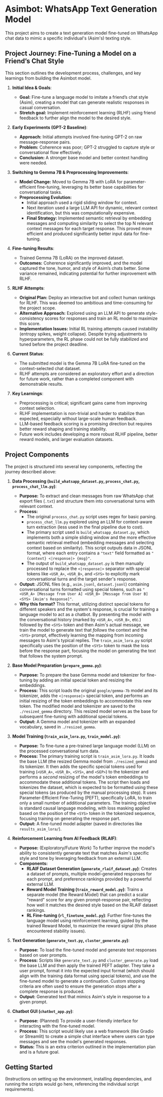 # Asimbot: WhatsApp Text Generation Model

This project aims to create a text generation model fine-tuned on WhatsApp chat data to mimic a specific individual's (Asim's) texting style.

## Project Journey: Fine-Tuning a Model on a Friend’s Chat Style

This section outlines the development process, challenges, and key learnings from building the Asimbot model.

1.  **Initial Idea & Goals**:
    *   **Goal:** Fine-tune a language model to imitate a friend’s chat style (Asim), creating a model that can generate realistic responses in casual conversation.
    *   **Stretch goal:** Implement reinforcement learning (RLHF) using friend feedback to further align the model to the desired style.

2.  **Early Experiments (GPT-2 Baseline)**:
    *   **Approach:** Initial attempts involved fine-tuning GPT-2 on raw message-response pairs.
    *   **Problem:** Coherence was poor; GPT-2 struggled to capture style or conversational flow effectively.
    *   **Conclusion:** A stronger base model and better context handling were needed.

3.  **Switching to Gemma 7B & Preprocessing Improvements**:
    *   **Model Change:** Moved to Gemma 7B with LoRA for parameter-efficient fine-tuning, leveraging its better base capabilities for conversational tasks.
    *   **Preprocessing Evolution:**
        *   Initial approach used a rigid sliding window for context.
        *   Next iteration used a large LLM API for dynamic, relevant context identification, but this was computationally expensive.
        *   **Final Strategy:** Implemented semantic retrieval by embedding messages and computing similarity to select the top N relevant context messages for each target response. This proved more efficient and produced significantly better input data for fine-tuning.

4.  **Fine-tuning Results**:
    *   Trained Gemma 7B (LoRA) on the improved dataset.
    *   **Outcomes:** Coherence significantly improved, and the model captured the tone, humor, and style of Asim’s chats better. Some variance remained, indicating potential for further improvement with RLHF.

5.  **RLHF Attempts**:
    *   **Original Plan:** Deploy an interactive bot and collect human rankings for RLHF. This was deemed too ambitious and time-consuming for the project scope.
    *   **Alternative Approach:** Explored using an LLM API to generate style-consistency scores for responses and train an RL model to maximize this score.
    *   **Implementation Issues:** Initial RL training attempts caused instability (entropy spikes, weight collapse). Despite trying adjustments to hyperparameters, the RL phase could not be fully stabilized and tuned before the project deadline.

6.  **Current Status**:
    *   The submitted model is the Gemma 7B LoRA fine-tuned on the context-selected chat dataset.
    *   RLHF attempts are considered an exploratory effort and a direction for future work, rather than a completed component with demonstrable results.

7.  **Key Learnings**:
    *   Preprocessing is critical; significant gains came from improving context selection.
    *   RLHF implementation is non-trivial and harder to stabilize than expected, especially without large-scale human feedback.
    *   LLM-based feedback scoring is a promising direction but requires better reward shaping and training stability.
    *   Future work includes developing a more robust RLHF pipeline, better reward models, and larger evaluation datasets.

## Project Components

The project is structured into several key components, reflecting the journey described above:

1.  **Data Processing (`build_whatsapp_dataset.py`, `process_chat.py`, `process_chat_llm.py`)**:
    *   **Purpose:** To extract and clean messages from raw WhatsApp chat export files (`.txt`) and structure them into conversational turns with relevant context.
    *   **Process:**
        *   The original `process_chat.py` script uses regex for basic parsing.
        *   `process_chat_llm.py` explored using an LLM for context-aware turn extraction (less used in the final pipeline due to cost).
        *   The primary script used is `build_whatsapp_dataset.py`, which implements both a simple sliding window and the more effective semantic retrieval method (embedding messages and selecting context based on similarity). This script outputs data in JSONL format, where each entry contains a `"text"` field formatted as `"{context} <|response|> {msg}"`.
        *   The output of `build_whatsapp_dataset.py` is then manually processed to replace the `<|response|>` separator with special tokens like `<USR_A>`, `<USR_B>`, and `<SYS>` to explicitly mark conversational turns and the target sender's response.
    *   **Output:** JSONL files (e.g., `asim.jsonl`, `dataset.jsonl`) containing conversational turns formatted using special tokens, such as `"<USR_A> [Message from User A] <USR_B> [Message from User B] <SYS> [Asim's Response]"`.
    *   **Why this format?** This format, utilizing distinct special tokens for different speakers and the system's response, is crucial for training a language model to act as a chatbot. By presenting the model with the conversational history (marked by `<USR_A>`, `<USR_B>`, etc.) followed by the `<SYS>` token and then Asim's actual message, we train the model to generate text that *follows* the context and the `<SYS>` prompt, effectively learning the mapping from incoming messages to Asim's typical replies. The `train_asim_lora.py` script specifically uses the position of the `<SYS>` token to mask the loss before the response part, focusing the model on generating the text that follows the system prompt.

2.  **Base Model Preparation (`prepare_gemma.py`)**:
    *   **Purpose:** To prepare the base Gemma model and tokenizer for fine-tuning by adding an initial special token and resizing the embeddings.
    *   **Process:** This script loads the original `google/gemma-7b` model and its tokenizer, adds the `<|response|>` special token, and performs an initial resizing of the token embeddings to accommodate this new token. The modified model and tokenizer are saved to the `./resized_gemma` directory. This resized model serves as the base for subsequent fine-tuning with additional special tokens.
    *   **Output:** A Gemma model and tokenizer with an expanded vocabulary, saved in `./resized_gemma`.

3.  **Model Training (`train_asim_lora.py`, `train_model.py`)**:
    *   **Purpose:** To fine-tune a pre-trained large language model (LLM) on the processed conversational turn data.
    *   **Process:** The primary training script is `train_asim_lora.py`. It loads the base LLM (the resized Gemma model from `./resized_gemma`) and its tokenizer. It then adds the specific special tokens used for training (`<USR_A>`, `<USR_B>`, `<SYS>`, and `<SEP>`) to the tokenizer and performs a *second* resizing of the model's token embeddings to accommodate these additional tokens. The script then loads and tokenizes the dataset, which is expected to be formatted using these special tokens (as produced by the manual processing step). It uses Parameter-Efficient Fine-Tuning (PEFT), specifically LoRA, to train only a small number of additional parameters. The training objective is standard causal language modeling, with loss masking applied based on the position of the `<SYS>` token in the tokenized sequence, focusing training on generating the response part.
    *   **Output:** A fine-tuned model adapter (saved in directories like `results_asim_lora/`).

4.  **Reinforcement Learning from AI Feedback (RLAIF)**:
    *   **Purpose:** (Exploratory/Future Work) To further improve the model's ability to consistently generate text that matches Asim's specific style and tone by leveraging feedback from an external LLM.
    *   **Components:**
        *   **RLAIF Dataset Generation (`generate_rlaif_dataset.py`)**: Creates a dataset of prompts, multiple model-generated responses for each prompt, and preference rankings provided by a powerful external LLM.
        *   **Reward Model Training (`train_reward_model.py`)**: Trains a separate model (the Reward Model) that can predict a scalar "reward" score for any given prompt-response pair, reflecting how well it matches the desired style based on the RLAIF dataset rankings.
        *   **RL Fine-tuning (`rl_finetune_model.py`)**: Further fine-tunes the language model using reinforcement learning, guided by the trained Reward Model, to maximize the reward signal (this phase encountered stability issues).

4.  **Text Generation (`generate_text.py`, `cluster_generate.py`)**:
    *   **Purpose:** To load the fine-tuned model and generate text responses based on user prompts.
    *   **Process:** Scripts like `generate_text.py` and `cluster_generate.py` load the base LLM and then apply the trained PEFT adapter. They take a user prompt, format it into the expected input format (which should align with the training data format using special tokens), and use the fine-tuned model to generate a continuation. Custom stopping criteria are often used to ensure the generation stops after a complete response is produced.
    *   **Output:** Generated text that mimics Asim's style in response to a given prompt.

5.  **Chatbot GUI (`chatbot_app.py`)**:
    *   **Purpose:** (Planned) To provide a user-friendly interface for interacting with the fine-tuned model.
    *   **Process:** This script would likely use a web framework (like Gradio or Streamlit) to create a simple chat interface where users can type messages and see the model's generated responses.
    *   **Status:** This is an extra criterion outlined in the implementation plan and is a future goal.

## Getting Started

(Instructions on setting up the environment, installing dependencies, and running the scripts would go here, referencing the individual script requirements).
